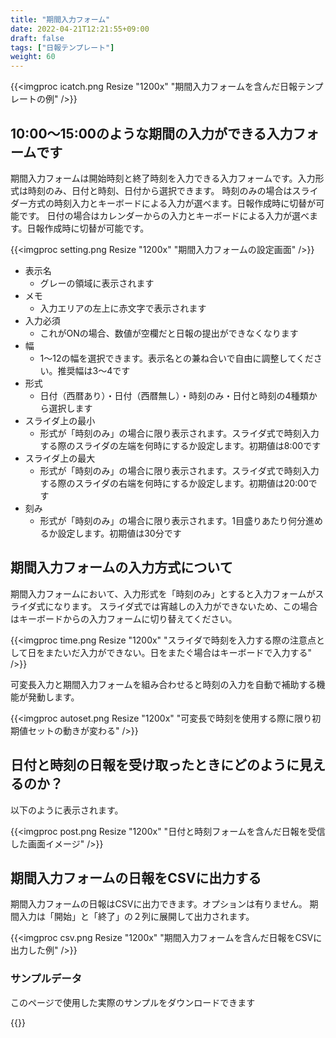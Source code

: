 ```yaml
---
title: "期間入力フォーム"
date: 2022-04-21T12:21:55+09:00
draft: false
tags: ["日報テンプレート"]
weight: 60
---
```


{{<imgproc icatch.png Resize "1200x" "期間入力フォームを含んだ日報テンプレートの例" />}}

## 10:00〜15:00のような期間の入力ができる入力フォームです

期間入力フォームは開始時刻と終了時刻を入力できる入力フォームです。入力形式は時刻のみ、日付と時刻、日付から選択できます。
時刻のみの場合はスライダー方式の時刻入力とキーボードによる入力が選べます。日報作成時に切替が可能です。
日付の場合はカレンダーからの入力とキーボードによる入力が選べます。日報作成時に切替が可能です。


{{<imgproc setting.png Resize "1200x" "期間入力フォームの設定画面" />}}


- 表示名
  - グレーの領域に表示されます
- メモ
  - 入力エリアの左上に赤文字で表示されます
- 入力必須
  - これがONの場合、数値が空欄だと日報の提出ができなくなります
- 幅
  - 1〜12の幅を選択できます。表示名との兼ね合いで自由に調整してください。推奨幅は3〜4です
- 形式
  - 日付（西暦あり）・日付（西暦無し）・時刻のみ・日付と時刻の4種類から選択します
- スライダ上の最小
  - 形式が「時刻のみ」の場合に限り表示されます。スライダ式で時刻入力する際のスライダの左端を何時にするか設定します。初期値は8:00です
- スライダ上の最大
  - 形式が「時刻のみ」の場合に限り表示されます。スライダ式で時刻入力する際のスライダの右端を何時にするか設定します。初期値は20:00です
- 刻み
  - 形式が「時刻のみ」の場合に限り表示されます。1目盛りあたり何分進めるか設定します。初期値は30分です


## 期間入力フォームの入力方式について

期間入力フォームにおいて、入力形式を「時刻のみ」とすると入力フォームがスライダ式になります。
スライダ式では宵越しの入力ができないため、この場合はキーボードからの入力フォームに切り替えてください。

{{<imgproc time.png Resize "1200x" "スライダで時刻を入力する際の注意点として日をまたいだ入力ができない。日をまたぐ場合はキーボードで入力する" />}}

可変長入力と期間入力フォームを組み合わせると時刻の入力を自動で補助する機能が発動します。

{{<imgproc autoset.png Resize "1200x" "可変長で時刻を使用する際に限り初期値セットの動きが変わる" />}}


## 日付と時刻の日報を受け取ったときにどのように見えるのか？

以下のように表示されます。

{{<imgproc post.png Resize "1200x" "日付と時刻フォームを含んだ日報を受信した画面イメージ" />}}



## 期間入力フォームの日報をCSVに出力する

期間入力フォームの日報はCSVに出力できます。オプションは有りません。
期間入力は「開始」と「終了」の２列に展開して出力されます。

{{<imgproc csv.png Resize "1200x" "期間入力フォームを含んだ日報をCSVに出力した例" />}}




### サンプルデータ
このページで使用した実際のサンプルをダウンロードできます


{{<attachments style="orange" />}}

